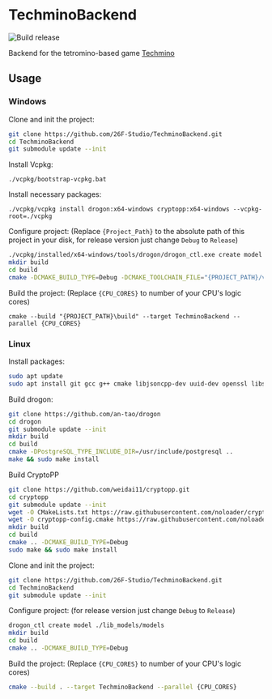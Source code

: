 # TechminoBackend

![Build release](https://github.com/26F-Studio/TechminoBackend/workflows/Build%20release/badge.svg?branch=main)

Backend for the tetromino-based game [Techmino](https://github.com/26F-Studio/Techmino0.12)

## Usage

### Windows

Clone  and init the project:

```bash
git clone https://github.com/26F-Studio/TechminoBackend.git
cd TechminoBackend
git submodule update --init
```

Install Vcpkg:

```
./vcpkg/bootstrap-vcpkg.bat
```

Install necessary packages:

```
./vcpkg/vcpkg install drogon:x64-windows cryptopp:x64-windows --vcpkg-root=./vcpkg
```

Configure project: (Replace `{Project_Path}` to the absolute path of this project in your disk, for release version just change `Debug` to `Release`)

```bash
./vcpkg/installed/x64-windows/tools/drogon/drogon_ctl.exe create model ./lib_models/models
mkdir build
cd build
cmake -DCMAKE_BUILD_TYPE=Debug -DCMAKE_TOOLCHAIN_FILE="{PROJECT_PATH}/vcpkg/scripts/buildsystems/vcpkg.cmake" -G "CodeBlocks - NMake Makefiles" "{PROJECT_PATH}"
```

Build the project: (Replace `{CPU_CORES}` to number of your CPU's logic cores)

```
cmake --build "{PROJECT_PATH}\build" --target TechminoBackend --parallel {CPU_CORES}
```

### Linux

Install packages:

```bash
sudo apt update
sudo apt install git gcc g++ cmake libjsoncpp-dev uuid-dev openssl libssl-dev zlib1g-dev libc-ares-dev libbrotli-dev postgresql-all libmariadb-dev libsqlite3-dev -y
```

Build drogon:

```bash
git clone https://github.com/an-tao/drogon
cd drogon
git submodule update --init
mkdir build
cd build
cmake -DPostgreSQL_TYPE_INCLUDE_DIR=/usr/include/postgresql ..
make && sudo make install
```

Build CryptoPP

```bash
git clone https://github.com/weidai11/cryptopp.git
cd cryptopp
git submodule update --init
wget -O CMakeLists.txt https://raw.githubusercontent.com/noloader/cryptopp-cmake/master/CMakeLists.txt
wget -O cryptopp-config.cmake https://raw.githubusercontent.com/noloader/cryptopp-cmake/master/cryptopp-config.cmake
mkdir build
cd build
cmake .. -DCMAKE_BUILD_TYPE=Debug
sudo make && sudo make install
```

Clone  and init the project:

```bash
git clone https://github.com/26F-Studio/TechminoBackend.git
cd TechminoBackend
git submodule update --init
```

Configure project: (for release version just change `Debug` to `Release`)

```bash
drogon_ctl create model ./lib_models/models
mkdir build
cd build
cmake .. -DCMAKE_BUILD_TYPE=Debug
```

Build the project: (Replace `{CPU_CORES}` to number of your CPU's logic cores)

```bash
cmake --build . --target TechminoBackend --parallel {CPU_CORES}
```